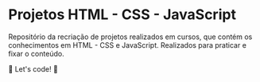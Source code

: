 # Projetos HTML - CSS - JavaScript

Repositório da recriação de projetos realizados em cursos, que contém os conhecimentos em HTML - CSS e JavaScript. Realizados para praticar e fixar o conteúdo.





🚀 Let's code! 🚀